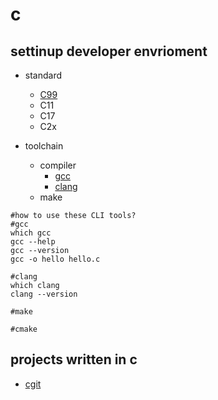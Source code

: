 # c

## settinup developer envrioment

* standard
    * [C99](https://en.wikipedia.org/wiki/C99)
    * C11
    * C17
    * C2x

* toolchain
    * compiler    
        * [gcc](https://gcc.gnu.org/)
        * [clang](https://clang.llvm.org/)
    * make

```shell
#how to use these CLI tools?
#gcc
which gcc
gcc --help
gcc --version
gcc -o hello hello.c

#clang
which clang
clang --version

#make

#cmake
```

## projects written in c

* [cgit](https://git.zx2c4.com/cgit/about/)